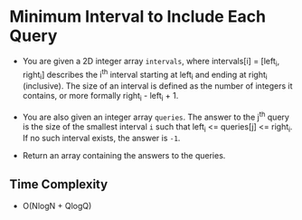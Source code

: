 # Minimum Interval to Include Each Query

- You are given a 2D integer array `intervals`, where intervals[i] = [left<sub>i</sub>, right<sub>i</sub>] describes the i<sup>th</sup> interval starting at left<sub>i</sub> and ending at right<sub>i</sub> (inclusive). The size of an interval is defined as the number of integers it contains, or more formally right<sub>i</sub> - left<sub>i</sub> + 1.

- You are also given an integer array `queries`. The answer to the j<sup>th</sup> query is the size of the smallest interval `i` such that left<sub>i</sub> <= queries[j] <= right<sub>i</sub>. If no such interval exists, the answer is `-1`.

- Return an array containing the answers to the queries.

## Time Complexity
- O(NlogN + QlogQ)
